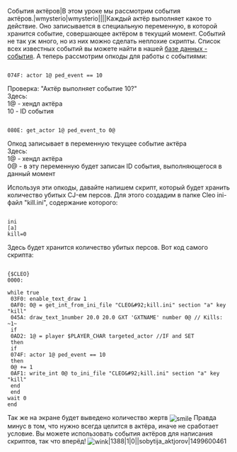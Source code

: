 События актёров|В этом уроке мы рассмотрим события актёров.|wmysterio|wmysterio||||Каждый актёр выполняет какое то действие. Оно записывается в специальную переменную, в которой хранится событие, совершающее актёром в текущий момент. Событий не так уж много, но из них можно сделать неплохие скрипты. Список всех известных событий вы можете найти в нашей <a href="/dir/gta_sa/sobytija_aktjorov/1-1-0-45">базе данных - события</a>. А теперь рассмотрим опкоды для работы с событиями:


```

074F: actor 1@ ped_event == 10
```



<div class="panel panel-default">
 <div class="panel-body">
Проверка: "Актёр выполняет событие 10?"<br>
Здесь:<br>
1@ - хендл актёра<br>
10 - ID события
 </div>
</div>


```

080E: get_actor 1@ ped_event_to 0@
```



<div class="panel panel-default">
 <div class="panel-body">
Опкод записывает в переменную текущее событие актёра<br>
Здесь:<br>
1@ - хендл актёра<br>
0@ - в эту переменную будет записан ID события, выполняющегося в данный момент
 </div>
</div>

Используя эти опкоды, давайте напишем скрипт, который будет хранить количество убитых CJ-ем персов. Для этого создадим в папке Cleo ini-файл "kill.ini", содержание которого:


```

ini
[a]
kill=0
```



Здесь будет хранится количество убитых персов. Вот код самого скрипта:


```

{$CLEO}
0000:

while true 
 03F0: enable_text_draw 1
 0AF0: 0@ = get_int_from_ini_file "CLEO&#92;kill.ini" section "a" key "kill"
 045A: draw_text_1number 20.0 20.0 GXT 'GXTNAME' number 0@ // Kills: ~1~
 if
 0AD2: 1@ = player $PLAYER_CHAR targeted_actor //IF and SET
 then
 if
 074F: actor 1@ ped_event == 10
 then
 0@ += 1
 0AF1: write_int 0@ to_ini_file "CLEO&#92;kill.ini" section "a" key "kill"
 end
 end
wait 0
end
```



Так же на экране будет выведено количество жертв <img align="absmiddle" alt="smile" border="0" src="http://s49.ucoz.net/sm/15/smile.gif" /> Правда минус в том, что нужно всегда целится в актёра, иначе не сработает условие. Вы можете использовать события актёров для написания скриптов, так что вперёд! <img align="absmiddle" alt="wink" border="0" src="http://s49.ucoz.net/sm/15/wink.gif" />|1388|1|0||sobytija_aktjorov|1499600461